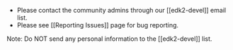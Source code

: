 * Please contact the community admins through our [[edk2-devel]] email list. 
* Please see [[Reporting Issues]] page for bug reporting.

Note:
Do NOT send any personal information to the [[edk2-devel]] list.